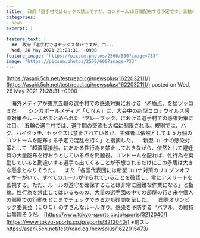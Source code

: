 ```yaml
---
title:  政府「選手村ではセックス禁止ですが、コンドーム15万個配布する予定です」五輪の矛盾点を海外メディアが指摘「混乱を招く」★3  
categories:
- news
excerpt: |
  
feature_text: |
  ##  政府「選手村ではセックス禁止ですが、コ...
  Wed, 26 May 2021 21:28:31  +0900
feature_image: "https://picsum.photos/2560/600?image=733"
image: "https://picsum.photos/2560/600?image=733"
---
```


[https://asahi.5ch.net/test/read.cgi/newsplus/1622032111/](https://asahi.5ch.net/test/read.cgi/newsplus/1622032111/)
posted on Wed, 26 May 2021 21:28:31  +0900

<!--more-->

　海外メディアが東京五輪の選手村での感染対策における〝矛盾点〟を猛ツッコミだ。 　シンガポールメディア「ＣＮＡ」は、大会中の新型コロナウイルス感染対策やルールがまとめられた〝プレーブック〟における選手村での感染対策に注目。「五輪の選手村では、選手間の交流も大幅に制限される。規則では、ハグ、ハイタッチ、セックスは禁止されているが、主催者は依然として１５万個のコンドームを配布する予定で混乱を招く」と指摘した。 　新型コロナの感染対策として〝超濃厚接触〟にあたる性行為を禁止しておきながら、依然として避妊具の大量配布を行おうとしている点を問題視。コンドームを配れば、性行為を奨励していると勘違いする選手も出てくることが予想されるだけにこの矛盾は大きな懸念となりそうだ。 　また「各国代表団には新型コロナ対策のリエゾンオフィサーがいて、すべてのルールが守られていることを確認し、常にアスリートを監視する。ただ、ルールの遵守を確保することは非常に困難な作業になる」と指摘。性行為を禁止してはいるものの、大量の選手団の中での部屋の行き来や個人の部屋での行動をどこまでチェックできるかも疑問を呈した。 　国際オリンピック委員会（ＩＯＣ）のずさんなルール作り。感染を予防する〝バブル〟の維持は無理そうだ。 [https://www.tokyo-sports.co.jp/sports/3212040/](https://www.tokyo-sports.co.jp/sports/3212040/) ※前スレ https://asahi.5ch.net/test/read.cgi/newsplus/1622015473/
